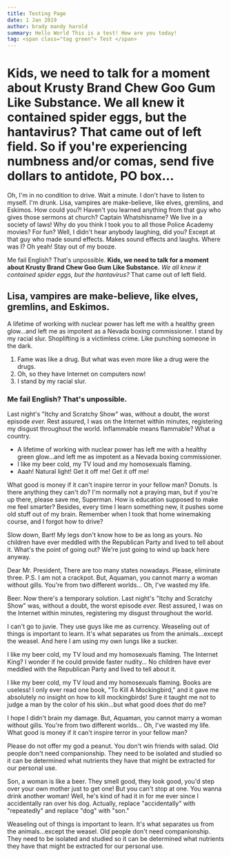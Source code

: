 ```yaml
---
title: Testing Page
date: 1 Jan 2019
author: brady mandy harold
summary: Hello World This is a test! How are you today!
tag: <span class="tag green"> Test </span>
---
```


# Kids, we need to talk for a moment about Krusty Brand Chew Goo Gum Like Substance. We all knew it contained spider eggs, but the hantavirus? That came out of left field. So if you're experiencing numbness and/or comas, send five dollars to antidote, PO box…

Oh, I'm in no condition to drive. Wait a minute. I don't have to listen to myself. I'm drunk. Lisa, vampires are make-believe, like elves, gremlins, and Eskimos. How could you?! Haven't you learned anything from that guy who gives those sermons at church? Captain Whatshisname? We live in a society of laws! Why do you think I took you to all those Police Academy movies? For fun? Well, I didn't hear anybody laughing, did you? Except at that guy who made sound effects. Makes sound effects and laughs. Where was I? Oh yeah! Stay out of my booze.

Me fail English? That's unpossible. __Kids, we need to talk for a moment about Krusty Brand Chew Goo Gum Like Substance.__ *We all knew it contained spider eggs, but the hantavirus?* That came out of left field.

## Lisa, vampires are make-believe, like elves, gremlins, and Eskimos.

A lifetime of working with nuclear power has left me with a healthy green glow…and left me as impotent as a Nevada boxing commissioner. I stand by my racial slur. Shoplifting is a victimless crime. Like punching someone in the dark.

1. Fame was like a drug. But what was even more like a drug were the drugs.
2. Oh, so they have Internet on computers now!
3. I stand by my racial slur.

### Me fail English? That's unpossible.

Last night's "Itchy and Scratchy Show" was, without a doubt, the worst episode *ever.* Rest assured, I was on the Internet within minutes, registering my disgust throughout the world. Inflammable means flammable? What a country.

* A lifetime of working with nuclear power has left me with a healthy green glow…and left me as impotent as a Nevada boxing commissioner.
* I like my beer cold, my TV loud and my homosexuals flaming.
* Aaah! Natural light! Get it off me! Get it off me!

What good is money if it can't inspire terror in your fellow man? Donuts. Is there anything they can't do? I'm normally not a praying man, but if you're up there, please save me, Superman. How is education supposed to make me feel smarter? Besides, every time I learn something new, it pushes some old stuff out of my brain. Remember when I took that home winemaking course, and I forgot how to drive?

Slow down, Bart! My legs don't know how to be as long as yours. No children have ever meddled with the Republican Party and lived to tell about it. What's the point of going out? We're just going to wind up back here anyway.

Dear Mr. President, There are too many states nowadays. Please, eliminate three. P.S. I am not a crackpot. But, Aquaman, you cannot marry a woman without gills. You're from two different worlds… Oh, I've wasted my life.

Beer. Now there's a temporary solution. Last night's "Itchy and Scratchy Show" was, without a doubt, the worst episode *ever.* Rest assured, I was on the Internet within minutes, registering my disgust throughout the world.

I can't go to juvie. They use guys like me as currency. Weaseling out of things is important to learn. It's what separates us from the animals…except the weasel. And here I am using my own lungs like a sucker.
<div class="ts note">
I like my beer cold, my TV loud and my homosexuals flaming. The Internet King? I wonder if he could provide faster nudity… No children have ever meddled with the Republican Party and lived to tell about it.

I like my beer cold, my TV loud and my homosexuals flaming. Books are useless! I only ever read one book, "To Kill A Mockingbird," and it gave me absolutely no insight on how to kill mockingbirds! Sure it taught me not to judge a man by the color of his skin…but what good does *that* do me?

I hope I didn't brain my damage. But, Aquaman, you cannot marry a woman without gills. You're from two different worlds… Oh, I've wasted my life. What good is money if it can't inspire terror in your fellow man?
</div>
Please do not offer my god a peanut. You don't win friends with salad. Old people don't need companionship. They need to be isolated and studied so it can be determined what nutrients they have that might be extracted for our personal use.

Son, a woman is like a beer. They smell good, they look good, you'd step over your own mother just to get one! But you can't stop at one. You wanna drink another woman! Well, he's kind of had it in for me ever since I accidentally ran over his dog. Actually, replace "accidentally" with "repeatedly" and replace "dog" with "son."

Weaseling out of things is important to learn. It's what separates us from the animals…except the weasel. Old people don't need companionship. They need to be isolated and studied so it can be determined what nutrients they have that might be extracted for our personal use.

